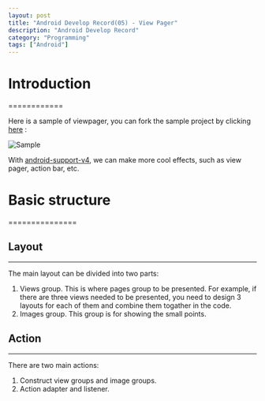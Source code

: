 ```yaml
---
layout: post
title: "Android Develop Record(05) - View Pager"
description: "Android Develop Record"
category: "Programming"
tags: ["Android"]
---
```


# Introduction
============

Here is a sample of viewpager, you can fork the sample project by clicking [here](https://github.com/jesusjzp/ViewPager) :

![Sample](http://media-cache-ec0.pinimg.com/736x/1f/d1/8a/1fd18a866baa03a287bd9d3e7ed2525e.jpg)

With [android-support-v4](http://developer.android.com/reference/android/support/v4/app/package-summary.html), we can make more cool effects, such as view pager, action bar, etc.

# Basic structure
===============

## Layout
-------------

The main layout can be divided into two parts:

1.  Views group. This is where pages group to be presented. For example, if there are three views needed to be presented, you need to design 3 layouts for each of them and combine them togather in the code.
2. Images group. This group is for showing the small points. 

## Action
------------

There are two main actions:

1.  Construct view groups and image groups.
2.  Action adapter and listener.
